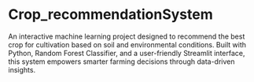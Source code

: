 # Crop_recommendationSystem
An interactive machine learning project designed to recommend the best crop for cultivation based on soil and environmental conditions. Built with Python, Random Forest Classifier, and a user-friendly Streamlit interface, this system empowers smarter farming decisions through data-driven insights.
